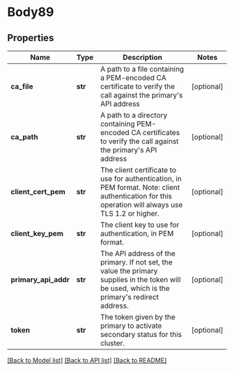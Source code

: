 # Body89

## Properties
Name | Type | Description | Notes
------------ | ------------- | ------------- | -------------
**ca_file** | **str** | A path to a file containing a PEM-encoded CA certificate to verify the call against the primary&#x27;s API address | [optional] 
**ca_path** | **str** | A path to a directory containing PEM-encoded CA certificates to verify the call against the primary&#x27;s API address | [optional] 
**client_cert_pem** | **str** | The client certificate to use for authentication, in PEM format. Note: client authentication for this operation will always use TLS 1.2 or higher. | [optional] 
**client_key_pem** | **str** | The client key to use for authentication, in PEM format. | [optional] 
**primary_api_addr** | **str** | The API address of the primary. If not set, the value the primary supplies in the token will be used, which is the primary&#x27;s redirect address. | [optional] 
**token** | **str** | The token given by the primary to activate secondary status for this cluster. | [optional] 

[[Back to Model list]](../README.md#documentation-for-models) [[Back to API list]](../README.md#documentation-for-api-endpoints) [[Back to README]](../README.md)

